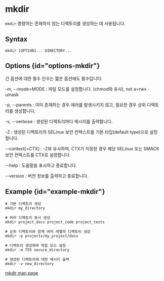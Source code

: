 # mkdir

`mkdir` 명령어는 존재하지 않는 디렉토리를 생성하는 데 사용됩니다.

## Syntax

```Shell
mkdir [OPTION]... DIRECTORY...
```

## Options {id="options-mkdir"}

긴 옵션에 대한 필수 인수는 짧은 옵션에도 필수입니다.

-m, --mode=MODE
: 파일 모드를 설정합니다. (chmod와 유사), not a=rwx - umask

-p, --parents
: 이미 존재하는 경우 에러를 발생시키지 않고, 필요한 경우 상위 디렉토리를 생성합니다.

-v, --verbose
: 생성된 디렉토리마다 메시지를 출력합니다.

-Z
: 생성된 디렉토리의 SELinux 보안 컨텍스트를 기본 타입(default type)으로 설정합니다.

--context[=CTX]
: -Z와 유사하며, CTX가 지정된 경우 해당 SELinux 또는 SMACK 보안 컨텍스트를 CTX로 설정합니다.

--help
: 도움말을 표시하고 종료합니다.

--version
: 버전 정보를 출력하고 종료합니다.

## Example {id="example-mkdir"}

```Shell
# 기본 디렉토리 생성
mkdir my_directory

# 여러 디렉토리 동시 생성
mkdir project_docs project_code project_tests

# 상위 디렉토리와 함께 여러 레벨의 디렉토리 생성
mkdir -p projects/my_project/docs

# 디렉토리 생성하며 파일 모드 설정
mkdir -m 755 secure_directory

# 생성된 디렉토리에 대한 메시지 출력
mkdir -v new_directory
```

<seealso>
    <category ref="official-documents">
        <a href="https://man7.org/linux/man-pages/man1/mkdir.1.html">mkdir man page</a>
    </category>
</seealso>